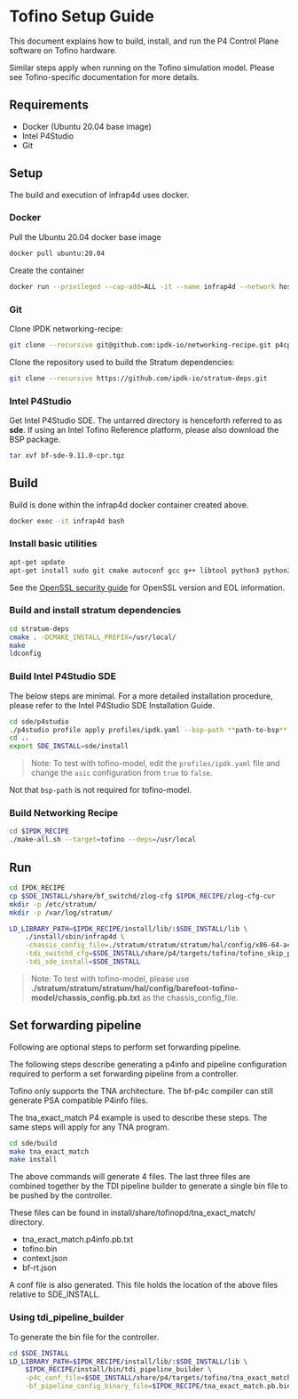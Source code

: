 # Tofino Setup Guide

This document explains how to build, install, and run the P4 Control Plane
software on Tofino hardware.

Similar steps apply when running on the Tofino simulation model. Please see
Tofino-specific documentation for more details.

## Requirements

- Docker (Ubuntu 20.04 base image)
- Intel P4Studio
- Git

## Setup

The build and execution of infrap4d uses docker.

### Docker

Pull the Ubuntu 20.04 docker base image

```bash
docker pull ubuntu:20.04
```

Create the container

```bash
docker run --privileged --cap-add=ALL -it --name infrap4d --network host -d ubuntu:20.04 /bin/bash
```

### Git

Clone IPDK networking-recipe:

```bash
git clone --recursive git@github.com:ipdk-io/networking-recipe.git p4cp.recipe
```

Clone the repository used to build the Stratum dependencies:

```bash
git clone --recursive https://github.com/ipdk-io/stratum-deps.git
```

### Intel P4Studio

Get Intel P4Studio SDE. The untarred directory is henceforth referred to as
**sde**. If using an Intel Tofino Reference platform, please also download
the BSP package.

```bash
tar xvf bf-sde-9.11.0-cpr.tgz
```

## Build

Build is done within the infrap4d docker container created above.

```bash
docker exec -it infrap4d bash
```

### Install basic utilities

```bash
apt-get update
apt-get install sudo git cmake autoconf gcc g++ libtool python3 python3-dev python3-distutils iproute2 libssl-dev
```

See the [OpenSSL security guide](/guides/security/openssl-guide.md)
for OpenSSL version and EOL information.

### Build and install stratum dependencies

```bash
cd stratum-deps
cmake . -DCMAKE_INSTALL_PREFIX=/usr/local/
make
ldconfig
```

### Build Intel P4Studio SDE

The below steps are minimal. For a more detailed installation procedure,
please refer to the Intel P4Studio SDE Installation Guide.

```bash
cd sde/p4studio
./p4studio profile apply profiles/ipdk.yaml --bsp-path **path-to-bsp**
cd ..
export SDE_INSTALL=sde/install
```

> Note: To test with tofino-model, edit the `profiles/ipdk.yaml` file and
change the `asic` configuration from `true` to `false`.

Not that `bsp-path` is not required for tofino-model.

### Build Networking Recipe

```bash
cd $IPDK_RECIPE
./make-all.sh --target=tofino --deps=/usr/local
```

## Run

```bash
cd IPDK_RECIPE
cp $SDE_INSTALL/share/bf_switchd/zlog-cfg $IPDK_RECIPE/zlog-cfg-cur
mkdir -p /etc/stratum/
mkdir -p /var/log/stratum/

LD_LIBRARY_PATH=$IPDK_RECIPE/install/lib/:$SDE_INSTALL/lib \
    ./install/sbin/infrap4d \
    -chassis_config_file=./stratum/stratum/stratum/hal/config/x86-64-accton-wedge100bf-32x-r0/chassis_config.pb.txt \
    -tdi_switchd_cfg=$SDE_INSTALL/share/p4/targets/tofino/tofino_skip_p4.conf \
    -tdi_sde_install=$SDE_INSTALL
```

> Note: To test with tofino-model, please use **./stratum/stratum/stratum/hal/config/barefoot-tofino-model/chassis_config.pb.txt** as the chassis_config_file.

## Set forwarding pipeline

Following are optional steps to perform set forwarding pipeline.

The following steps describe generating a p4info and pipeline configuration
required to perform a set forwarding pipeline from a controller.

Tofino only supports the TNA architecture. The bf-p4c compiler can still
generate PSA compatible P4info files.

The tna_exact_match P4 example is used to describe these steps. The same
steps will apply for any TNA program.

```bash
cd sde/build
make tna_exact_match
make install
```

The above commands will generate 4 files. The last three files are combined
together by the TDI pipeline builder to generate a single bin file to be
pushed by the controller.

These files can be found in install/share/tofinopd/tna_exact_match/ directory.

- tna_exact_match.p4info.pb.txt
- tofino.bin
- context.json
- bf-rt.json

A conf file is also generated. This file holds the location of the above
files relative to SDE_INSTALL.

### Using tdi_pipeline_builder

To generate the bin file for the controller.

```bash
cd $SDE_INSTALL
LD_LIBRARY_PATH=$IPDK_RECIPE/install/lib/:$SDE_INSTALL/lib \
    $IPDK_RECIPE/install/bin/tdi_pipeline_builder \
    -p4c_conf_file=$SDE_INSTALL/share/p4/targets/tofino/tna_exact_match.conf \
    -bf_pipeline_config_binary_file=$IPDK_RECIPE/tna_exact_match.pb.bin
```
